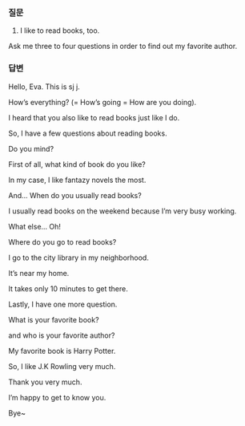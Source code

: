 ### 질문

1. I like to read books, too.

Ask me three to four questions in order to find out my favorite author.

### 답변

Hello, Eva. This is sj j.

How’s everything? (= How’s going = How are you doing).

I heard that you also like to read books just like I do.

So, I have a few questions about reading books.

Do you mind?

First of all, what kind of book do you like?

In my case, I like fantazy novels the most.

And... When do you usually read books?

I usually read books on the weekend because I’m very busy working.

What else... Oh!

Where do you go to read books?

I go to the city library in my neighborhood.

It’s near my home.

It takes only 10 minutes to get there.

Lastly, I have one more question.

What is your favorite book?

and who is your favorite author?

My favorite book is Harry Potter.

So, I like J.K Rowling very much.

Thank you very much.

I’m happy to get to know you.

Bye~
